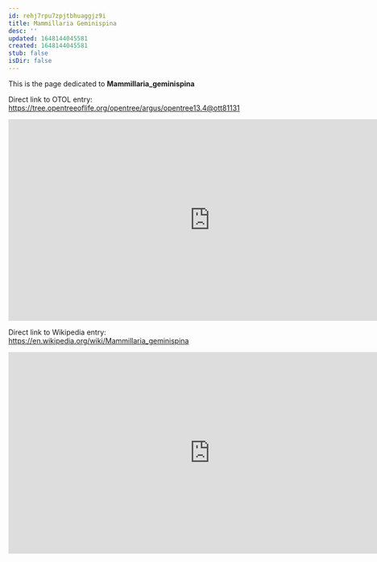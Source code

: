 ```yaml
---
id: rehj7rpu7zpjtbhuaggjz9i
title: Mammillaria Geminispina
desc: ''
updated: 1648144045581
created: 1648144045581
stub: false
isDir: false
---
```

This is the page dedicated to **Mammillaria_geminispina**


Direct link to OTOL entry: https://tree.opentreeoflife.org/opentree/argus/opentree13.4@ott81131



<html>
    <body>
    <iframe src="https://tree.opentreeoflife.org/opentree/argus/opentree13.4@ott81131"
    width="800" height="400" frameborder="0" allowfullscreen> </iframe>
    </body>
</html>
    


Direct link to Wikipedia entry: https://en.wikipedia.org/wiki/Mammillaria_geminispina



<html>
    <body>
    <iframe src="https://en.wikipedia.org/wiki/Mammillaria_geminispina"
    width="800" height="400" frameborder="0" allowfullscreen> </iframe>
    </body>
</html>
    
